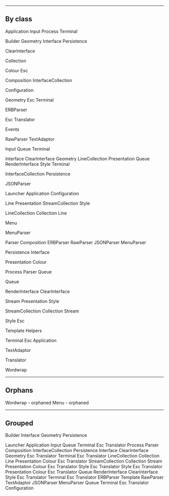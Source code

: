 ----------------------------------------------------------------------
By class
----------------------------------------------------------------------

Application
  Input
  Process
  Terminal

Builder
  Geometry
  Interface
  Persistence

ClearInterface

Collection

Colour
  Esc

Composition
  InterfaceCollection

Configuration

Geometry
  Esc
  Terminal

ERBParser

Esc
  Translator

Events

RawParser
  TextAdaptor

Input
  Queue
  Terminal

Interface
  ClearInterface
  Geometry
  LineCollection
  Presentation
  Queue
  RenderInterface
  Style
  Terminal

InterfaceCollection
  Persistence

JSONParser

Launcher
  Application
  Configuration

Line
  Presentation
  StreamCollection
  Style

LineCollection
  Collection
  Line

Menu

MenuParser

Parser
  Composition
  ERBParser
  RawParser
  JSONParser
  MenuParser

Persistence
  Interface

Presentation
  Colour

Process
  Parser
  Queue

Queue

RenderInterface
  ClearInterface

Stream
  Presentation
  Style

StreamCollection
  Collection
  Stream

Style
  Esc

Template
  Helpers

Terminal
  Esc
  Application

TextAdaptor

Translator

Wordwrap


----------------------------------------------------------------------
Orphans
----------------------------------------------------------------------

Wordwrap - orphaned
Menu     - orphaned

----------------------------------------------------------------------
Grouped
----------------------------------------------------------------------

Builder
  Interface
  Geometry
  Persistence

Launcher
  Application
    Input
      Queue
      Terminal
        Esc
          Translator
    Process
      Parser
        Composition
          InterfaceCollection
            Persistence
              Interface
                ClearInterface
                Geometry
                  Esc
                    Translator
                  Terminal
                    Esc
                      Translator
                LineCollection
                  Collection
                  Line
                    Presentation
                      Colour
                        Esc
                          Translator
                    StreamCollection
                      Collection
                      Stream
                        Presentation
                          Colour
                            Esc
                              Translator
                        Style
                          Esc
                            Translator
                    Style
                      Esc
                        Translator
                Presentation
                  Colour
                    Esc
                      Translator
                Queue
                RenderInterface
                  ClearInterface
                Style
                  Esc
                    Translator
                Terminal
                  Esc
                    Translator
        ERBParser
          Template
        RawParser
          TextAdaptor
        JSONParser
        MenuParser
      Queue
    Terminal
      Esc
        Translator
  Configuration
